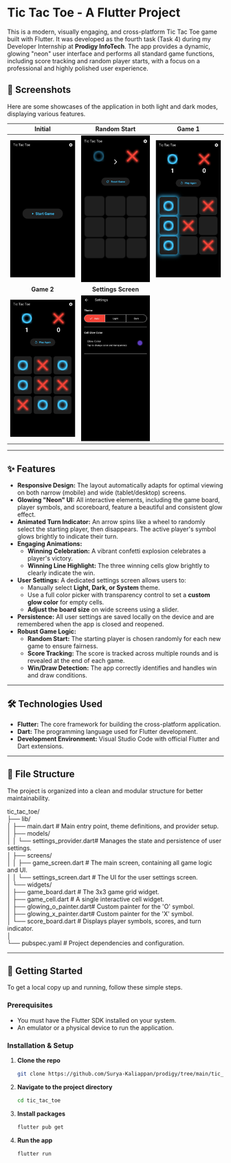 # Tic Tac Toe - A Flutter Project

This is a modern, visually engaging, and cross-platform Tic Tac Toe game built with Flutter. It was developed as the fourth task (Task 4) during my Developer Internship at **Prodigy InfoTech**. The app provides a dynamic, glowing "neon" user interface and performs all standard game functions, including score tracking and random player starts, with a focus on a professional and highly polished user experience.

## 📸 Screenshots

Here are some showcases of the application in both light and dark modes, displaying various features.

| **Initial** | **Random Start** | **Game 1** |
| :---: | :---: | :---: |
| <img src="https://github.com/Surya-Kaliappan/prodigy/blob/main/tic_tac_toe/assets/screenshot/atStart.jpg" alt="Light Mode" width="300"/> | <img src="https://github.com/Surya-Kaliappan/prodigy/blob/main/tic_tac_toe/assets/screenshot/randomSelect.jpg" alt="Light Mode" width="300"/> | <img src="https://github.com/Surya-Kaliappan/prodigy/blob/main/tic_tac_toe/assets/screenshot/atWin.jpg" alt="Light Mode" width="300"/> |
| **Game 2** | **Settings Screen** 
| <img src="https://github.com/Surya-Kaliappan/prodigy/blob/main/tic_tac_toe/assets/screenshot/atDraw.jpg" alt="Light Mode" width="300"/> | <img src="https://github.com/Surya-Kaliappan/prodigy/blob/main/tic_tac_toe/assets/screenshot/settings.jpg" alt="Light Mode" width="300"/> 

---
## ✨ Features

- **Responsive Design:** The layout automatically adapts for optimal viewing on both narrow (mobile) and wide (tablet/desktop) screens.
- **Glowing "Neon" UI:** All interactive elements, including the game board, player symbols, and scoreboard, feature a beautiful and consistent glow effect.
- **Animated Turn Indicator:** An arrow spins like a wheel to randomly select the starting player, then disappears. The active player's symbol glows brightly to indicate their turn.
- **Engaging Animations:**
    - **Winning Celebration:** A vibrant confetti explosion celebrates a player's victory.
    - **Winning Line Highlight:** The three winning cells glow brightly to clearly indicate the win.
- **User Settings:** A dedicated settings screen allows users to:
    - Manually select **Light, Dark, or System** theme.
    - Use a full color picker with transparency control to set a **custom glow color** for empty cells.
    - **Adjust the board size** on wide screens using a slider.
- **Persistence:** All user settings are saved locally on the device and are remembered when the app is closed and reopened.
- **Robust Game Logic:**
    - **Random Start:** The starting player is chosen randomly for each new game to ensure fairness.
    - **Score Tracking:** The score is tracked across multiple rounds and is revealed at the end of each game.
    - **Win/Draw Detection:** The app correctly identifies and handles win and draw conditions.

---
## 🛠️ Technologies Used

- **Flutter:** The core framework for building the cross-platform application.
- **Dart:** The programming language used for Flutter development.
- **Development Environment:** Visual Studio Code with official Flutter and Dart extensions.

---
## 📂 File Structure

The project is organized into a clean and modular structure for better maintainability.

tic_tac_toe/  
├── lib/  
│   ├── main.dart                 # Main entry point, theme definitions, and provider setup.  
│   ├── models/  
│   │   └── settings_provider.dart# Manages the state and persistence of user settings.  
│   ├── screens/  
│   │   ├── game_screen.dart      # The main screen, containing all game logic and UI.  
│   │   └── settings_screen.dart  # The UI for the user settings screen.  
│   └── widgets/  
│       ├── game_board.dart       # The 3x3 game grid widget.  
│       ├── game_cell.dart        # A single interactive cell widget.  
│       ├── glowing_o_painter.dart# Custom painter for the 'O' symbol.  
│       ├── glowing_x_painter.dart# Custom painter for the 'X' symbol.  
│       └── score_board.dart      # Displays player symbols, scores, and turn indicator.  
│  
└── pubspec.yaml                  # Project dependencies and configuration.  


---
## 🚀 Getting Started

To get a local copy up and running, follow these simple steps.

### **Prerequisites**

- You must have the Flutter SDK installed on your system.
- An emulator or a physical device to run the application.

### **Installation & Setup**

1.  **Clone the repo**
    ```sh
    git clone https://github.com/Surya-Kaliappan/prodigy/tree/main/tic_tac_toe
    ```
2.  **Navigate to the project directory**
    ```sh
    cd tic_tac_toe
    ```
3.  **Install packages**
    ```sh
    flutter pub get
    ```
4.  **Run the app**
    ```sh
    flutter run
    ```